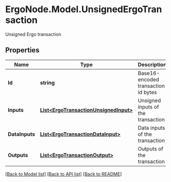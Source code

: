 # ErgoNode.Model.UnsignedErgoTransaction
Unsigned Ergo transaction

## Properties

Name | Type | Description | Notes
------------ | ------------- | ------------- | -------------
**Id** | **string** | Base16-encoded transaction id bytes | [optional] 
**Inputs** | [**List&lt;ErgoTransactionUnsignedInput&gt;**](ErgoTransactionUnsignedInput.md) | Unsigned inputs of the transaction | 
**DataInputs** | [**List&lt;ErgoTransactionDataInput&gt;**](ErgoTransactionDataInput.md) | Data inputs of the transaction | 
**Outputs** | [**List&lt;ErgoTransactionOutput&gt;**](ErgoTransactionOutput.md) | Outputs of the transaction | 

[[Back to Model list]](../README.md#documentation-for-models) [[Back to API list]](../README.md#documentation-for-api-endpoints) [[Back to README]](../README.md)


